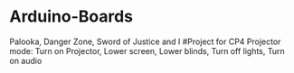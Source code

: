 # Arduino-Boards
Palooka, Danger Zone, Sword of Justice and I
#Project for CP4
Projector mode:
  Turn on Projector, Lower screen, Lower blinds, Turn off lights, Turn on audio
